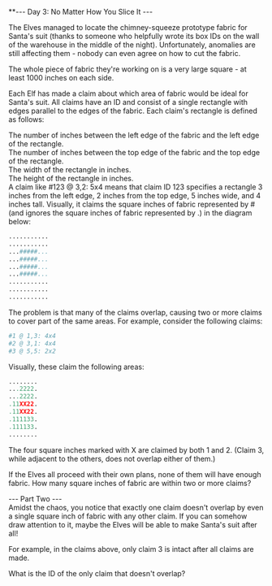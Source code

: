 **--- Day 3: No Matter How You Slice It ---  
  
The Elves managed to locate the chimney-squeeze prototype fabric for Santa's suit (thanks to someone who helpfully wrote its box IDs on the wall of the warehouse in the middle of the night). Unfortunately, anomalies are still affecting them - nobody can even agree on how to cut the fabric.  
  
The whole piece of fabric they're working on is a very large square - at least 1000 inches on each side.  
  
Each Elf has made a claim about which area of fabric would be ideal for Santa's suit. All claims have an ID and consist of a single rectangle with edges parallel to the edges of the fabric. Each claim's rectangle is defined as follows:  
  
The number of inches between the left edge of the fabric and the left edge of the rectangle.  
The number of inches between the top edge of the fabric and the top edge of the rectangle.  
The width of the rectangle in inches.  
The height of the rectangle in inches.  
A claim like #123 @ 3,2: 5x4 means that claim ID 123 specifies a rectangle 3 inches from the left edge, 2 inches from the top edge, 5 inches wide, and 4 inches tall. Visually, it claims the square inches of fabric represented by # (and ignores the square inches of fabric represented by .) in the diagram below:  
  
```python  
...........  
...........  
...#####...  
...#####...  
...#####...  
...#####...  
...........  
...........  
...........  
```
The problem is that many of the claims overlap, causing two or more claims to cover part of the same areas. For example, consider the following claims:  
  
```python 
#1 @ 1,3: 4x4  
#2 @ 3,1: 4x4  
#3 @ 5,5: 2x2
```

Visually, these claim the following areas:  
  
```python 
........  
...2222.  
...2222.  
.11XX22.  
.11XX22.  
.111133.  
.111133.  
........  
```

The four square inches marked with X are claimed by both 1 and 2. (Claim 3, while adjacent to the others, does not overlap either of them.)  
  
If the Elves all proceed with their own plans, none of them will have enough fabric. How many square inches of fabric are within two or more claims?  
  
--- Part Two ---  
Amidst the chaos, you notice that exactly one claim doesn't overlap by even a single square inch of fabric with any other claim. If you can somehow draw attention to it, maybe the Elves will be able to make Santa's suit after all!  
  
For example, in the claims above, only claim 3 is intact after all claims are made.  
  
What is the ID of the only claim that doesn't overlap?
